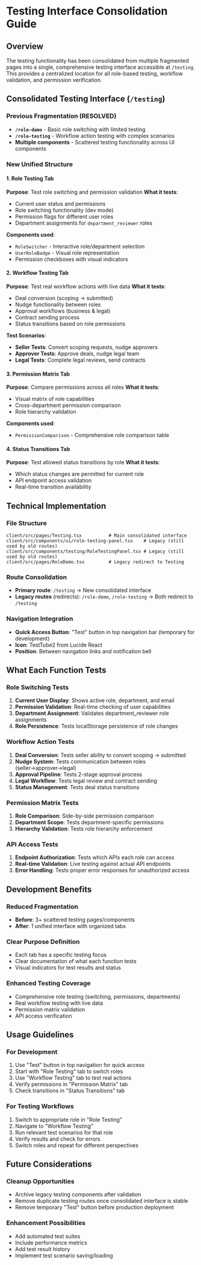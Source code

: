 # Testing Interface Consolidation Guide

## Overview
The testing functionality has been consolidated from multiple fragmented pages into a single, comprehensive testing interface accessible at `/testing`. This provides a centralized location for all role-based testing, workflow validation, and permission verification.

## Consolidated Testing Interface (`/testing`)

### Previous Fragmentation (RESOLVED)
- **`/role-demo`** - Basic role switching with limited testing
- **`/role-testing`** - Workflow action testing with complex scenarios
- **Multiple components** - Scattered testing functionality across UI components

### New Unified Structure

#### 1. **Role Testing Tab** 
**Purpose**: Test role switching and permission validation
**What it tests**:
- Current user status and permissions
- Role switching functionality (dev mode)
- Permission flags for different user roles
- Department assignments for `department_reviewer` roles

**Components used**:
- `RoleSwitcher` - Interactive role/department selection
- `UserRoleBadge` - Visual role representation
- Permission checkboxes with visual indicators

#### 2. **Workflow Testing Tab**
**Purpose**: Test real workflow actions with live data
**What it tests**:
- Deal conversion (scoping → submitted)
- Nudge functionality between roles
- Approval workflows (business & legal)
- Contract sending process
- Status transitions based on role permissions

**Test Scenarios**:
- **Seller Tests**: Convert scoping requests, nudge approvers
- **Approver Tests**: Approve deals, nudge legal team
- **Legal Tests**: Complete legal reviews, send contracts

#### 3. **Permission Matrix Tab**
**Purpose**: Compare permissions across all roles
**What it tests**:
- Visual matrix of role capabilities
- Cross-department permission comparison
- Role hierarchy validation

**Components used**:
- `PermissionComparison` - Comprehensive role comparison table

#### 4. **Status Transitions Tab**
**Purpose**: Test allowed status transitions by role
**What it tests**:
- Which status changes are permitted for current role
- API endpoint access validation
- Real-time transition availability

## Technical Implementation

### File Structure
```
client/src/pages/Testing.tsx          # Main consolidated interface
client/src/components/ui/role-testing-panel.tsx    # Legacy (still used by old routes)
client/src/components/testing/RoleTestingPanel.tsx # Legacy (still used by old routes)
client/src/pages/RoleDemo.tsx         # Legacy redirect to Testing
```

### Route Consolidation
- **Primary route**: `/testing` → New consolidated interface
- **Legacy routes** (redirects): `/role-demo`, `/role-testing` → Both redirect to `/testing`

### Navigation Integration
- **Quick Access Button**: "Test" button in top navigation bar (temporary for development)
- **Icon**: TestTube2 from Lucide React
- **Position**: Between navigation links and notification bell

## What Each Function Tests

### Role Switching Tests
1. **Current User Display**: Shows active role, department, and email
2. **Permission Validation**: Real-time checking of user capabilities
3. **Department Assignment**: Validates department_reviewer role assignments
4. **Role Persistence**: Tests localStorage persistence of role changes

### Workflow Action Tests
1. **Deal Conversion**: Tests seller ability to convert scoping → submitted
2. **Nudge System**: Tests communication between roles (seller→approver→legal)
3. **Approval Pipeline**: Tests 2-stage approval process
4. **Legal Workflow**: Tests legal review and contract sending
5. **Status Management**: Tests deal status transitions

### Permission Matrix Tests
1. **Role Comparison**: Side-by-side permission comparison
2. **Department Scope**: Tests department-specific permissions
3. **Hierarchy Validation**: Tests role hierarchy enforcement

### API Access Tests
1. **Endpoint Authorization**: Tests which APIs each role can access
2. **Real-time Validation**: Live testing against actual API endpoints
3. **Error Handling**: Tests proper error responses for unauthorized access

## Development Benefits

### Reduced Fragmentation
- **Before**: 3+ scattered testing pages/components
- **After**: 1 unified interface with organized tabs

### Clear Purpose Definition
- Each tab has a specific testing focus
- Clear documentation of what each function tests
- Visual indicators for test results and status

### Enhanced Testing Coverage
- Comprehensive role testing (switching, permissions, departments)
- Real workflow testing with live data
- Permission matrix validation
- API access verification

## Usage Guidelines

### For Development
1. Use "Test" button in top navigation for quick access
2. Start with "Role Testing" tab to switch roles
3. Use "Workflow Testing" tab to test real actions
4. Verify permissions in "Permission Matrix" tab
5. Check transitions in "Status Transitions" tab

### For Testing Workflows
1. Switch to appropriate role in "Role Testing"
2. Navigate to "Workflow Testing"
3. Run relevant test scenarios for that role
4. Verify results and check for errors
5. Switch roles and repeat for different perspectives

## Future Considerations

### Cleanup Opportunities
- Archive legacy testing components after validation
- Remove duplicate testing routes once consolidated interface is stable
- Remove temporary "Test" button before production deployment

### Enhancement Possibilities
- Add automated test suites
- Include performance metrics
- Add test result history
- Implement test scenario saving/loading
